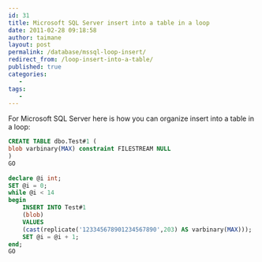 ```yaml
---
id: 31
title: Microsoft SQL Server insert into a table in a loop
date: 2011-02-28 09:18:58
author: taimane
layout: post
permalink: /database/mssql-loop-insert/
redirect_from: /loop-insert-into-a-table/
published: true
categories:
   -
tags:
   -
---
```

For Microsoft SQL Server here is how you can organize insert into a table in a loop:

```sql
CREATE TABLE dbo.Test#1 (
blob varbinary(MAX) constraint FILESTREAM NULL
)
GO
  
declare @i int;
SET @i = 0;
while @i < 14
begin
	INSERT INTO Test#1
	(blob)
	VALUES
	(cast(replicate('123345678901234567890',203) AS varbinary(MAX)));
	SET @i = @i + 1;
end;
GO
```
  

